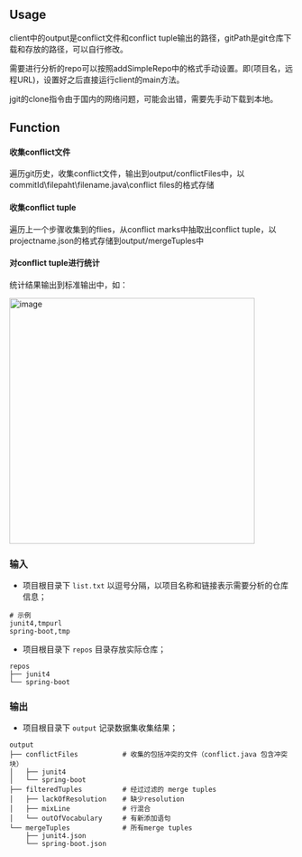## Usage
client中的output是conflict文件和conflict tuple输出的路径，gitPath是git仓库下载和存放的路径，可以自行修改。

需要进行分析的repo可以按照addSimpleRepo中的格式手动设置。即(项目名，远程URL)，设置好之后直接运行client的main方法。

jgit的clone指令由于国内的网络问题，可能会出错，需要先手动下载到本地。

## Function
#### 收集conflict文件
遍历git历史，收集conflict文件，输出到output/conflictFiles中，以commitId\filepaht\filename.java\conflict files的格式存储
#### 收集conflict tuple
遍历上一个步骤收集到的flies，从conflict marks中抽取出conflict tuple，以projectname.json的格式存储到output/mergeTuples中
#### 对conflict tuple进行统计
统计结果输出到标准输出中，如：

<img width="435" alt="image" src="https://user-images.githubusercontent.com/61650772/178206331-3eb4b3ca-4567-42d8-8387-21c96a6bd8ef.png">

### 输入
* 项目根目录下 `list.txt` 以逗号分隔，以项目名称和链接表示需要分析的仓库信息；
```
# 示例
junit4,tmpurl
spring-boot,tmp
```
* 项目根目录下 `repos` 目录存放实际仓库；
```
repos
├── junit4
└── spring-boot
```
### 输出
* 项目根目录下 `output` 记录数据集收集结果；
```
output
├── conflictFiles           # 收集的包括冲突的文件（conflict.java 包含冲突块）
│   ├── junit4
│   └── spring-boot
├── filteredTuples          # 经过过滤的 merge tuples
│   ├── lackOfResolution    # 缺少resolution
│   ├── mixLine             # 行混合
│   └── outOfVocabulary     # 有新添加语句
└── mergeTuples             # 所有merge tuples
    ├── junit4.json
    └── spring-boot.json
```